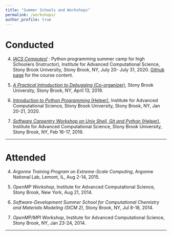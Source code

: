 ```yaml
---
title: "Summer Schools and Workshops"
permalink: /workshops/
author_profile: true
---
```

# Conducted

4. [*IACS Computes!*](https://calendar.stonybrook.edu/site/iacs/event/iacs-computes-1/) : Python programming summer camp for high Schoolers (Instructor), Institute for Advanced Computational Science, Stony Brook University, Stony Brook, NY, July 20- July 31, 2020. [Github page](https://github.com/poojarao8/IACS_computes_2020) for the course content.

3. [*A Practical Introduction to Debugging* (Co-organizer)](https://github.com/poojarao8/IACS_DebugWorkshop), Stony Brook University, Stony Brook, NY, April 13, 2019.

2. [*Introduction to Python Programming* (Helper)](https://calendar.stonybrook.edu/site/iacs/event/iacs-python-programming-worshop/), Institute for Advanced Computational Science, Stony Brook University, Stony Brook, NY, Jan 20-21, 2020.

1. [*Software Carpentry Workshop on Unix Shell, Git and Python* (Helper)](https://mckays630.github.io/2019-02-16-stonybrook-Python/), Institute for Advanced Computational Science, Stony Brook University, Stony Brook, NY, Feb 16-17, 2019.
 
---
# Attended

4. *Argonne Training Program on Extreme-Scale Computing*, Argonne National Lab, Lemont, IL, Aug 2-14, 2015.

3. *OpenMP Workshop*, Institute for Advanced Computational Science, Stony Brook, New York, Aug 21, 2014.

2. *Software-Development Summer School for Computational Chemistry and Materials Modeling (SICM 2)*, Stony Brook, NY, Jul 8-18, 2014.

1. *OpenMP/MPI Workshop*, Institute for Advanced Computational Science, Stony Brook, NY, Jan 23-24, 2014.



---
